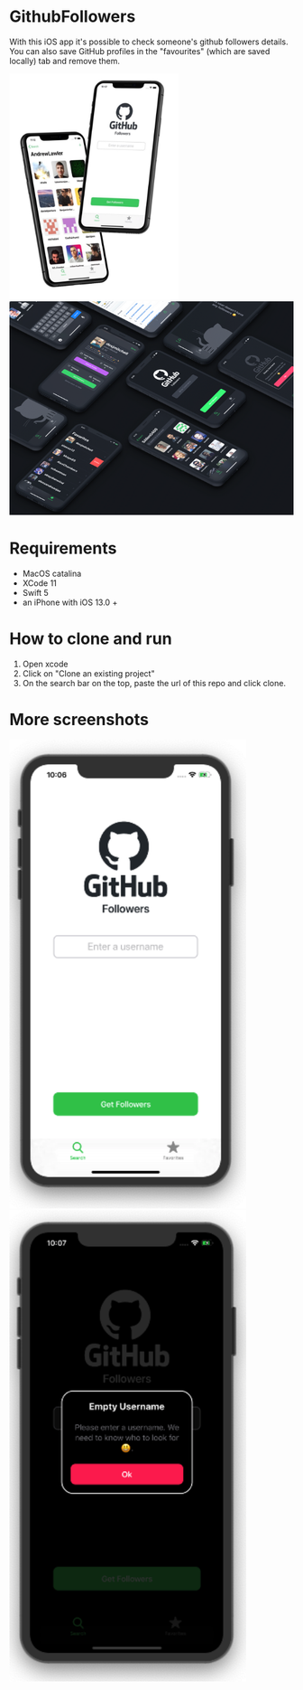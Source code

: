 # GithubFollowers
With this iOS app it's possible to check someone's github followers details. You can also save GitHub profiles in the "favourites" (which are saved locally) tab and remove them.

<img src="Screenshots/GHF.jpg" height=400> <img src="Screenshots/githubFollowers.png" width=600>

# Requirements
 - MacOS catalina
 - XCode 11
 - Swift 5
 - an iPhone with iOS 13.0 +
 
# How to clone and run 
1) Open xcode
2) Click on "Clone an existing project"
3) On the search bar on the top, paste the url of this repo and click clone.

# More screenshots
<img src="Screenshots/githubFollowersHomeScreen.png" width=420> <img src="Screenshots/githubFollowersCustomPopUp.png" width=420>


